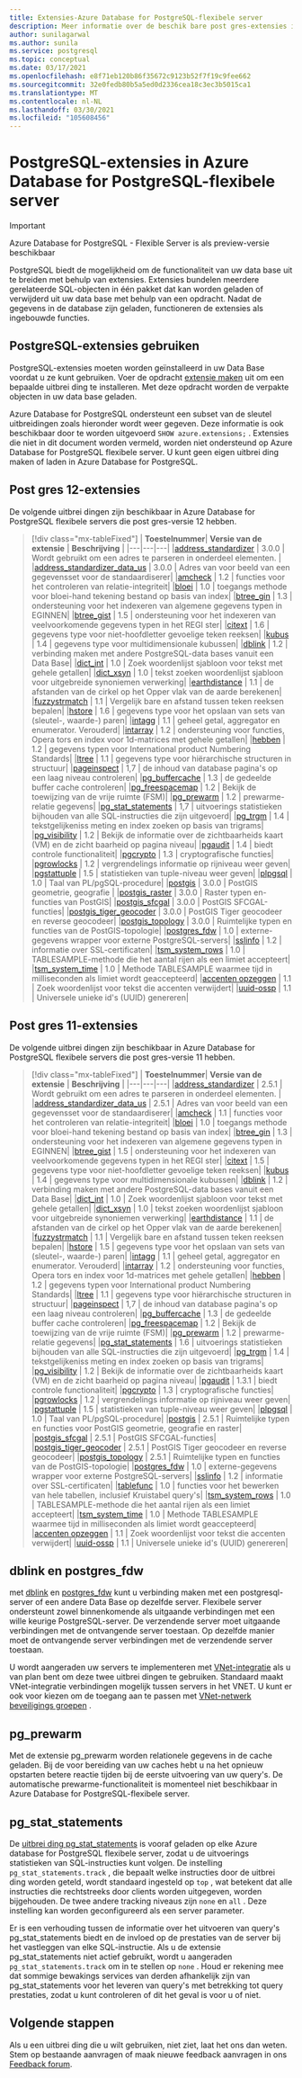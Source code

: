 ```yaml
---
title: Extensies-Azure Database for PostgreSQL-flexibele server
description: Meer informatie over de beschik bare post gres-extensies in Azure Database for PostgreSQL-flexibele server
author: sunilagarwal
ms.author: sunila
ms.service: postgresql
ms.topic: conceptual
ms.date: 03/17/2021
ms.openlocfilehash: e8f71eb120b86f35672c9123b52f7f19c9fee662
ms.sourcegitcommit: 32e0fedb80b5a5ed0d2336cea18c3ec3b5015ca1
ms.translationtype: MT
ms.contentlocale: nl-NL
ms.lasthandoff: 03/30/2021
ms.locfileid: "105608456"
---
```

# <a name="postgresql-extensions-in-azure-database-for-postgresql---flexible-server"></a>PostgreSQL-extensies in Azure Database for PostgreSQL-flexibele server

> [!IMPORTANT]
> Azure Database for PostgreSQL - Flexible Server is als preview-versie beschikbaar

PostgreSQL biedt de mogelijkheid om de functionaliteit van uw data base uit te breiden met behulp van extensies. Extensies bundelen meerdere gerelateerde SQL-objecten in één pakket dat kan worden geladen of verwijderd uit uw data base met behulp van een opdracht. Nadat de gegevens in de database zijn geladen, functioneren de extensies als ingebouwde functies.

## <a name="how-to-use-postgresql-extensions"></a>PostgreSQL-extensies gebruiken
PostgreSQL-extensies moeten worden geïnstalleerd in uw Data Base voordat u ze kunt gebruiken. Voer de opdracht [extensie maken](https://www.postgresql.org/docs/current/sql-createextension.html) uit om een bepaalde uitbrei ding te installeren. Met deze opdracht worden de verpakte objecten in uw data base geladen.

Azure Database for PostgreSQL ondersteunt een subset van de sleutel uitbreidingen zoals hieronder wordt weer gegeven. Deze informatie is ook beschikbaar door te worden uitgevoerd `SHOW azure.extensions;` . Extensies die niet in dit document worden vermeld, worden niet ondersteund op Azure Database for PostgreSQL flexibele server. U kunt geen eigen uitbrei ding maken of laden in Azure Database for PostgreSQL.


## <a name="postgres-12-extensions"></a>Post gres 12-extensies

De volgende uitbrei dingen zijn beschikbaar in Azure Database for PostgreSQL flexibele servers die post gres-versie 12 hebben. 

> [!div class="mx-tableFixed"]
> | **Toestelnummer**| **Versie van de extensie** | **Beschrijving** |
> |---|---|---|
> |[address_standardizer](http://postgis.net/docs/Address_Standardizer.html)         | 3.0.0           | Wordt gebruikt om een adres te parseren in onderdeel elementen. |
> |[address_standardizer_data_us](http://postgis.net/docs/Address_Standardizer.html) | 3.0.0           | Adres van voor beeld van een gegevensset voor de standaardiserer|
> |[amcheck](https://www.postgresql.org/docs/12/amcheck.html)                    | 1.2             | functies voor het controleren van relatie-integriteit|
> |[bloei](https://www.postgresql.org/docs/12/bloom.html)                    | 1.0             | toegangs methode voor bloei-hand tekening bestand op basis van index|
> |[btree_gin](https://www.postgresql.org/docs/12/btree-gin.html)                    | 1.3             | ondersteuning voor het indexeren van algemene gegevens typen in EGINNEN|
> |[btree_gist](https://www.postgresql.org/docs/12/btree-gist.html)                   | 1.5             | ondersteuning voor het indexeren van veelvoorkomende gegevens typen in het REGI ster|
> |[citext](https://www.postgresql.org/docs/12/citext.html)                       | 1.6             | gegevens type voor niet-hoofdletter gevoelige teken reeksen|
> |[kubus](https://www.postgresql.org/docs/12/cube.html)                         | 1.4             | gegevens type voor multidimensionale kubussen|
> |[dblink](https://www.postgresql.org/docs/12/dblink.html)                       | 1.2             | verbinding maken met andere PostgreSQL-data bases vanuit een Data Base|
> |[dict_int](https://www.postgresql.org/docs/12/dict-int.html)                     | 1.0             | Zoek woordenlijst sjabloon voor tekst met gehele getallen|
> |[dict_xsyn](https://www.postgresql.org/docs/12/dict-xsyn.html)                     | 1.0             | tekst zoeken woordenlijst sjabloon voor uitgebreide synoniemen verwerking|
> |[earthdistance](https://www.postgresql.org/docs/12/earthdistance.html)                | 1.1             | de afstanden van de cirkel op het Opper vlak van de aarde berekenen|
> |[fuzzystrmatch](https://www.postgresql.org/docs/12/fuzzystrmatch.html)                | 1.1             | Vergelijk bare en afstand tussen teken reeksen bepalen|
> |[hstore](https://www.postgresql.org/docs/12/hstore.html)                       | 1.6             | gegevens type voor het opslaan van sets van (sleutel-, waarde-) paren|
> |[intagg](https://www.postgresql.org/docs/12/intagg.html)                     | 1.1             | geheel getal, aggregator en enumerator. Verouderd|
> |[intarray](https://www.postgresql.org/docs/12/intarray.html)                     | 1.2             | ondersteuning voor functies, Opera tors en index voor 1d-matrices met gehele getallen|
> |[hebben](https://www.postgresql.org/docs/12/isn.html)                          | 1.2             | gegevens typen voor International product Numbering Standards|
> |[ltree](https://www.postgresql.org/docs/12/ltree.html)                        | 1.1             | gegevens type voor hiërarchische structuren in structuur|
> |[pageinspect](https://www.postgresql.org/docs/12/pageinspect.html)                        | 1,7             | de inhoud van database pagina's op een laag niveau controleren|
> |[pg_buffercache](https://www.postgresql.org/docs/12/pgbuffercache.html)               | 1.3             | de gedeelde buffer cache controleren|
> |[pg_freespacemap](https://www.postgresql.org/docs/12/pgfreespacemap.html)               | 1.2             | Bekijk de toewijzing van de vrije ruimte (FSM)|
> |[pg_prewarm](https://www.postgresql.org/docs/12/pgprewarm.html)                   | 1.2             | prewarme-relatie gegevens|
> |[pg_stat_statements](https://www.postgresql.org/docs/12/pgstatstatements.html)           | 1,7             | uitvoerings statistieken bijhouden van alle SQL-instructies die zijn uitgevoerd|
> |[pg_trgm](https://www.postgresql.org/docs/12/pgtrgm.html)                      | 1.4             | tekstgelijkeniss meting en index zoeken op basis van trigrams|
> |[pg_visibility](https://www.postgresql.org/docs/12/pgvisibility.html)                      | 1.2             | Bekijk de informatie over de zichtbaarheids kaart (VM) en de zicht baarheid op pagina niveau|
> |[pgaudit](https://www.pgaudit.org/)                     | 1.4             | biedt controle functionaliteit|
> |[pgcrypto](https://www.postgresql.org/docs/12/pgcrypto.html)                     | 1.3             | cryptografische functies|
> |[pgrowlocks](https://www.postgresql.org/docs/12/pgrowlocks.html)                   | 1.2             | vergrendelings informatie op rijniveau weer geven|
> |[pgstattuple](https://www.postgresql.org/docs/12/pgstattuple.html)                  | 1.5             | statistieken van tuple-niveau weer geven|
> |[plpgsql](https://www.postgresql.org/docs/12/plpgsql.html)                      | 1.0             | Taal van PL/pgSQL-procedure|
> |[postgis](https://www.postgis.net/)                      | 3.0.0           | PostGIS geometrie, geografie |
> |[postgis_raster](https://www.postgis.net/)               | 3.0.0           | Raster typen en-functies van PostGIS| 
> |[postgis_sfcgal](https://www.postgis.net/)               | 3.0.0           | PostGIS SFCGAL-functies|
> |[postgis_tiger_geocoder](https://www.postgis.net/)       | 3.0.0           | PostGIS Tiger geocodeer en reverse geocodeer|
> |[postgis_topology](https://postgis.net/docs/Topology.html)             | 3.0.0           | Ruimtelijke typen en functies van de PostGIS-topologie|
> |[postgres_fdw](https://www.postgresql.org/docs/12/postgres-fdw.html)                 | 1.0             | externe-gegevens wrapper voor externe PostgreSQL-servers|
> |[sslinfo](https://www.postgresql.org/docs/12/sslinfo.html)                    | 1.2             | informatie over SSL-certificaten|
> |[tsm_system_rows](https://www.postgresql.org/docs/12/tsm-system-rows.html)                    | 1.0             |  TABLESAMPLE-methode die het aantal rijen als een limiet accepteert|
> |[tsm_system_time](https://www.postgresql.org/docs/12/tsm-system-time.html)                    | 1.0             |  Methode TABLESAMPLE waarmee tijd in milliseconden als limiet wordt geaccepteerd|
> |[accenten opzeggen](https://www.postgresql.org/docs/12/unaccent.html)                     | 1.1             | Zoek woordenlijst voor tekst die accenten verwijdert|
> |[uuid-ossp](https://www.postgresql.org/docs/12/uuid-ossp.html)                    | 1.1             | Universele unieke id's (UUID) genereren|

## <a name="postgres-11-extensions"></a>Post gres 11-extensies

De volgende uitbrei dingen zijn beschikbaar in Azure Database for PostgreSQL flexibele servers die post gres-versie 11 hebben. 

> [!div class="mx-tableFixed"]
> | **Toestelnummer**| **Versie van de extensie** | **Beschrijving** |
> |---|---|---|
> |[address_standardizer](http://postgis.net/docs/Address_Standardizer.html)         | 2.5.1           | Wordt gebruikt om een adres te parseren in onderdeel elementen. |
> |[address_standardizer_data_us](http://postgis.net/docs/Address_Standardizer.html) | 2.5.1           | Adres van voor beeld van een gegevensset voor de standaardiserer|
> |[amcheck](https://www.postgresql.org/docs/11/amcheck.html)                    | 1.1             | functies voor het controleren van relatie-integriteit|
> |[bloei](https://www.postgresql.org/docs/11/bloom.html)                    | 1.0             | toegangs methode voor bloei-hand tekening bestand op basis van index|
> |[btree_gin](https://www.postgresql.org/docs/11/btree-gin.html)                    | 1.3             | ondersteuning voor het indexeren van algemene gegevens typen in EGINNEN|
> |[btree_gist](https://www.postgresql.org/docs/11/btree-gist.html)                   | 1.5             | ondersteuning voor het indexeren van veelvoorkomende gegevens typen in het REGI ster|
> |[citext](https://www.postgresql.org/docs/11/citext.html)                       | 1.5             | gegevens type voor niet-hoofdletter gevoelige teken reeksen|
> |[kubus](https://www.postgresql.org/docs/11/cube.html)                         | 1.4             | gegevens type voor multidimensionale kubussen|
> |[dblink](https://www.postgresql.org/docs/11/dblink.html)                       | 1.2             | verbinding maken met andere PostgreSQL-data bases vanuit een Data Base|
> |[dict_int](https://www.postgresql.org/docs/11/dict-int.html)                     | 1.0             | Zoek woordenlijst sjabloon voor tekst met gehele getallen|
> |[dict_xsyn](https://www.postgresql.org/docs/11/dict-xsyn.html)                     | 1.0             | tekst zoeken woordenlijst sjabloon voor uitgebreide synoniemen verwerking|
> |[earthdistance](https://www.postgresql.org/docs/11/earthdistance.html)                | 1.1             | de afstanden van de cirkel op het Opper vlak van de aarde berekenen|
> |[fuzzystrmatch](https://www.postgresql.org/docs/11/fuzzystrmatch.html)                | 1.1             | Vergelijk bare en afstand tussen teken reeksen bepalen|
> |[hstore](https://www.postgresql.org/docs/11/hstore.html)                       | 1.5             | gegevens type voor het opslaan van sets van (sleutel-, waarde-) paren|
> |[intagg](https://www.postgresql.org/docs/11/intagg.html)                     | 1.1             | geheel getal, aggregator en enumerator. Verouderd|
> |[intarray](https://www.postgresql.org/docs/11/intarray.html)                     | 1.2             | ondersteuning voor functies, Opera tors en index voor 1d-matrices met gehele getallen|
> |[hebben](https://www.postgresql.org/docs/11/isn.html)                          | 1.2             | gegevens typen voor International product Numbering Standards|
> |[ltree](https://www.postgresql.org/docs/11/ltree.html)                        | 1.1             | gegevens type voor hiërarchische structuren in structuur|
> |[pageinspect](https://www.postgresql.org/docs/11/pageinspect.html)                        | 1,7             | de inhoud van database pagina's op een laag niveau controleren|
> |[pg_buffercache](https://www.postgresql.org/docs/11/pgbuffercache.html)               | 1.3             | de gedeelde buffer cache controleren|
> |[pg_freespacemap](https://www.postgresql.org/docs/11/pgfreespacemap.html)               | 1.2             | Bekijk de toewijzing van de vrije ruimte (FSM)|
> |[pg_prewarm](https://www.postgresql.org/docs/11/pgprewarm.html)                   | 1.2             | prewarme-relatie gegevens|
> |[pg_stat_statements](https://www.postgresql.org/docs/11/pgstatstatements.html)           | 1.6             | uitvoerings statistieken bijhouden van alle SQL-instructies die zijn uitgevoerd|
> |[pg_trgm](https://www.postgresql.org/docs/11/pgtrgm.html)                      | 1.4             | tekstgelijkeniss meting en index zoeken op basis van trigrams|
> |[pg_visibility](https://www.postgresql.org/docs/11/pgvisibility.html)                      | 1.2             | Bekijk de informatie over de zichtbaarheids kaart (VM) en de zicht baarheid op pagina niveau|
> |[pgaudit](https://www.pgaudit.org/)                     | 1.3.1             | biedt controle functionaliteit|
> |[pgcrypto](https://www.postgresql.org/docs/11/pgcrypto.html)                     | 1.3             | cryptografische functies|
> |[pgrowlocks](https://www.postgresql.org/docs/11/pgrowlocks.html)                   | 1.2             | vergrendelings informatie op rijniveau weer geven|
> |[pgstattuple](https://www.postgresql.org/docs/11/pgstattuple.html)                  | 1.5             | statistieken van tuple-niveau weer geven|
> |[plpgsql](https://www.postgresql.org/docs/11/plpgsql.html)                      | 1.0             | Taal van PL/pgSQL-procedure|
> |[postgis](https://www.postgis.net/)                      | 2.5.1           | Ruimtelijke typen en functies voor PostGIS geometrie, geografie en raster|
> |[postgis_sfcgal](https://www.postgis.net/)               | 2.5.1           | PostGIS SFCGAL-functies|
> |[postgis_tiger_geocoder](https://www.postgis.net/)       | 2.5.1           | PostGIS Tiger geocodeer en reverse geocodeer|
> |[postgis_topology](https://postgis.net/docs/Topology.html)             | 2.5.1           | Ruimtelijke typen en functies van de PostGIS-topologie|
> |[postgres_fdw](https://www.postgresql.org/docs/11/postgres-fdw.html)                 | 1.0             | externe-gegevens wrapper voor externe PostgreSQL-servers|
> |[sslinfo](https://www.postgresql.org/docs/11/sslinfo.html)                    | 1.2             | informatie over SSL-certificaten|
> |[tablefunc](https://www.postgresql.org/docs/11/tablefunc.html)                    | 1.0             | functies voor het bewerken van hele tabellen, inclusief Kruistabel query's|
> |[tsm_system_rows](https://www.postgresql.org/docs/11/tsm-system-rows.html)                    | 1.0             |  TABLESAMPLE-methode die het aantal rijen als een limiet accepteert|
> |[tsm_system_time](https://www.postgresql.org/docs/11/tsm-system-time.html)                    | 1.0             |  Methode TABLESAMPLE waarmee tijd in milliseconden als limiet wordt geaccepteerd|
> |[accenten opzeggen](https://www.postgresql.org/docs/11/unaccent.html)                     | 1.1             | Zoek woordenlijst voor tekst die accenten verwijdert|
> |[uuid-ossp](https://www.postgresql.org/docs/11/uuid-ossp.html)                    | 1.1             | Universele unieke id's (UUID) genereren|


## <a name="dblink-and-postgres_fdw"></a>dblink en postgres_fdw
met [dblink](https://www.postgresql.org/docs/current/contrib-dblink-function.html) en [postgres_fdw](https://www.postgresql.org/docs/current/postgres-fdw.html) kunt u verbinding maken met een postgresql-server of een andere Data Base op dezelfde server. Flexibele server ondersteunt zowel binnenkomende als uitgaande verbindingen met een wille keurige PostgreSQL-server. De verzendende server moet uitgaande verbindingen met de ontvangende server toestaan. Op dezelfde manier moet de ontvangende server verbindingen met de verzendende server toestaan. 

U wordt aangeraden uw servers te implementeren met [VNet-integratie](concepts-networking.md) als u van plan bent om deze twee uitbrei dingen te gebruiken. Standaard maakt VNet-integratie verbindingen mogelijk tussen servers in het VNET. U kunt er ook voor kiezen om de toegang aan te passen met [VNet-netwerk beveiligings groepen](../../virtual-network/manage-network-security-group.md) .

## <a name="pg_prewarm"></a>pg_prewarm

Met de extensie pg_prewarm worden relationele gegevens in de cache geladen. Bij de voor bereiding van uw caches hebt u na het opnieuw opstarten betere reactie tijden bij de eerste uitvoering van uw query's. De automatische prewarme-functionaliteit is momenteel niet beschikbaar in Azure Database for PostgreSQL-flexibele server.

## <a name="pg_stat_statements"></a>pg_stat_statements
De [uitbrei ding pg_stat_statements](https://www.postgresql.org/docs/current/pgstatstatements.html) is vooraf geladen op elke Azure database for PostgreSQL flexibele server, zodat u de uitvoerings statistieken van SQL-instructies kunt volgen.
De instelling `pg_stat_statements.track` , die bepaalt welke instructies door de uitbrei ding worden geteld, wordt standaard ingesteld op `top` , wat betekent dat alle instructies die rechtstreeks door clients worden uitgegeven, worden bijgehouden. De twee andere tracking niveaus zijn `none` en `all` . Deze instelling kan worden geconfigureerd als een server parameter.

Er is een verhouding tussen de informatie over het uitvoeren van query's pg_stat_statements biedt en de invloed op de prestaties van de server bij het vastleggen van elke SQL-instructie. Als u de extensie pg_stat_statements niet actief gebruikt, wordt u aangeraden `pg_stat_statements.track` om in te stellen op `none` . Houd er rekening mee dat sommige bewakings services van derden afhankelijk zijn van pg_stat_statements voor het leveren van query's met betrekking tot query prestaties, zodat u kunt controleren of dit het geval is voor u of niet.


## <a name="next-steps"></a>Volgende stappen

Als u een uitbrei ding die u wilt gebruiken, niet ziet, laat het ons dan weten. Stem op bestaande aanvragen of maak nieuwe feedback aanvragen in ons [Feedback forum](https://feedback.azure.com/forums/597976-azure-database-for-postgresql).